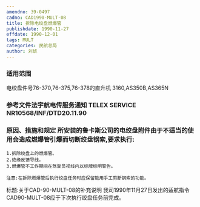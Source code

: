 ```yaml
---
amendno: 39-0497  
cadno: CAD1990-MULT-08  
title: 拆除电绞盘燃爆管  
publishdate: 1990-11-27  
effdate: 1990-12-01  
tags: MULT  
categories: 民航总局  
author: 刘琥  
---
```

  
### 适用范围  
电绞盘件号76-370,76-375,76-378的直升机 3160,AS350B,AS365N  
  
<!--more-->  
### 参考文件法宇航电传服务通知 TELEX SERVICE NR10568/INF/DTD20.11.90  
  
### 原因、措施和规定 所安装的鲁卡斯公司的电绞盘附件由于不适当的使用会造成燃爆管引爆而切断绞盘钢索,要求执行:  
    1.拆除绞盘上的燃爆管。  
    2.绝缘反馈导线。  
    3.燃爆管不工作期间在驾驶员视线内以标牌标明警告。  
  
    注意:在拆除燃爆管后执行绞盘任务时应保留能用手工剪断钢索的功能。  
标题:关于CAD-90-MULT-08的补充说明     我司1990年11月27日发出的适航指令CAD90-MULT-08应于下次执行绞盘任务前完成。  
        
